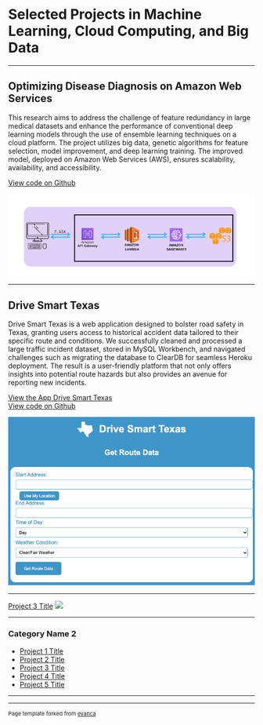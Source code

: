 # Selected Projects in Machine Learning, Cloud Computing, and Big Data

---
## Optimizing Disease Diagnosis on Amazon Web Services

This research aims to address the challenge of feature redundancy in large medical datasets and enhance the performance of conventional deep learning models through the use of ensemble learning techniques on a cloud platform. The project utilizes big data, genetic algorithms for feature selection, model improvement, and deep learning training. The improved model, deployed on Amazon Web Services (AWS), ensures scalability, availability, and accessibility. 

[View code on Github](https://github.com/julia-donato/FinalProjectCC)

<img src="images/pipeline.png?raw=true"/>

---
## Drive Smart Texas

Drive Smart Texas is a web application designed to bolster road safety in Texas, granting users access to historical accident data tailored to their specific route and conditions. We successfully cleaned and processed a large traffic incident dataset, stored in MySQL Workbench, and navigated challenges such as migrating the database to ClearDB for seamless Heroku deployment. The result is a user-friendly platform that not only offers insights into potential route hazards but also provides an avenue for reporting new incidents.


[View the App Drive Smart Texas](https://drive-smart-texas-498e9b25a4c3.herokuapp.com/)  
[View code on Github](https://github.com/julia-donato/Database-Project)

<img src="images/drive_smart.png?raw=true"/>

---
[Project 3 Title](http://example.com/)
<img src="images/dummy_thumbnail.jpg?raw=true"/>

---

### Category Name 2

- [Project 1 Title](http://example.com/)
- [Project 2 Title](http://example.com/)
- [Project 3 Title](http://example.com/)
- [Project 4 Title](http://example.com/)
- [Project 5 Title](http://example.com/)

---




---
<p style="font-size:11px">Page template forked from <a href="https://github.com/evanca/quick-portfolio">evanca</a></p>
<!-- Remove above link if you don't want to attibute -->
